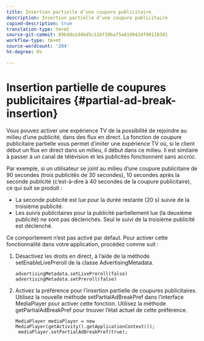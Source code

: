 ```yaml
---
title: Insertion partielle d’une coupure publicitaire
description: Insertion partielle d’une coupure publicitaire
copied-description: true
translation-type: tm+mt
source-git-commit: 89bdda1d4bd5c126f19ba75a819942df901183d1
workflow-type: tm+mt
source-wordcount: '204'
ht-degree: 0%

---
```



# Insertion partielle de coupures publicitaires {#partial-ad-break-insertion}

Vous pouvez activer une expérience TV de la possibilité de rejoindre au milieu d’une publicité, dans des flux en direct. La fonction de coupure publicitaire partielle vous permet d’imiter une expérience TV où, si le client début un flux en direct dans un milieu, il début dans ce milieu. Il est similaire à passer à un canal de télévision et les publicités fonctionnent sans accroc.

Par exemple, si un utilisateur se joint au milieu d’une coupure publicitaire de 90 secondes (trois publicités de 30 secondes), 10 secondes après la seconde publicité (c’est-à-dire à 40 secondes de la coupure publicitaire), ce qui suit se produit :

* La seconde publicité est lue pour la durée restante (20 s) suivie de la troisième publicité.
* Les suivis publicitaires pour la publicité partiellement lue (la deuxième publicité) ne sont pas déclenchés. Seul le suivi de la troisième publicité est déclenché.

Ce comportement n’est pas activé par défaut. Pour activer cette fonctionnalité dans votre application, procédez comme suit :

1. Désactivez les droits en direct, à l’aide de la méthode setEnableLivePreroll de la classe AdvertisingMetadata.

   ```
   advertisingMetadata.setLivePreroll(false)  
   advertisingMetadata.setPreroll(false)
   ```

1. Activez la préférence pour l’insertion partielle de coupures publicitaires. Utilisez la nouvelle méthode setPartialAdBreakPref dans l’interface MediaPlayer pour activer cette fonction. Utilisez la méthode getPartialAdBreakPref pour trouver l’état actuel de cette préférence.

   ```
   MediaPlayer mediaPlayer = new MediaPlayer(getActivity().getApplicationContext()); 
    mediaPlayer.setPartialAdBreakPref(true);
   ```

